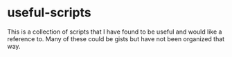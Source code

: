 # useful-scripts

This is a collection of scripts that I have found to be useful and would like a
reference to. Many of these could be gists but have not been organized that way.
